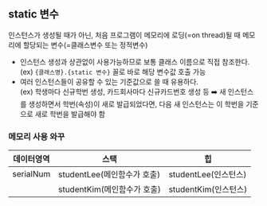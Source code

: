 ## static 변수
인스턴스가 생성될 때가 아닌, 처음 프로그램이 메모리에 로딩(=on thread)될 때 메모리에 할당되는 변수(=클래스변수 또는 정적변수)
- 인스턴스 생성과 상관없이 사용가능하므로 보통 클래스 이름으로 직접 참조한다.  
  (ex) `{클래스명}.{static 변수}` 꼴로 바로 해당 변수값 호출 가능  
- 여러 인스턴스들이 공유할 수 있는 기준값으로 쓸 때 유용하다.  
  (ex) 학생마다 신규학번 생성, 카드회사마다 신규카드번호 생성 등  ➡️ 새 인스턴스를 생성하면서 학번(속성)이 새로 발급되었다면, 다음 새 인스턴스는 이 학번을 기준으로 새로 학번을 발급해야 함
                          
                          
### 메모리 사용 와꾸
|데이터영역|스택|힙|
|-------|---|---|
|serialNum|studentLee(메인함수가 호출)|studentLee(인스턴스)|
|                  |studentKim(메인함수가 호출)|studentKim(인스턴스)|
